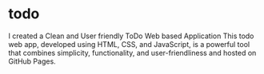 # todo
I created a Clean and User friendly ToDo Web based Application This todo web app, developed using HTML, CSS, and JavaScript, is a powerful tool that combines simplicity, functionality, and user-friendliness and hosted on             GitHub Pages.
